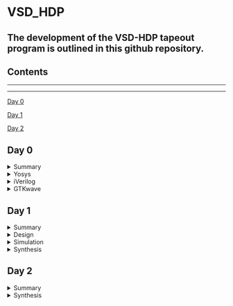 # VSD_HDP

## The development of the **VSD-HDP** tapeout program is outlined in this github repository. 

## Contents

***
***
[Day 0](#day-0)
 
[Day 1](#day-1)

[Day 2](#day-2)

## Day 0

<details>
 <summary> Summary </summary>


  System/Tools setup. Installed all necessary tools and is shown below.

</details>	


<details>
 <summary> Yosys </summary>

 Installed Yosys using the commands specified in system check and tool installation document.

 `code`

  
  ``` zsh
  $ git clone https://github.com/YosysHQ/yosys.git
  $ cd yosys
  $ sudo apt install make (If make is not installed please install it) 
  $ sudo apt-get install build-essential clang bison flex \
      libreadline-dev gawk tcl-dev libffi-dev git \
      graphviz xdot pkg-config python3 libboost-system-dev \
      libboost-python-dev libboost-filesystem-dev zlib1g-dev
  $ make config-gcc
  $ make 
  $ sudo make install
  ```

Screenshot of tool launching

![Screenshot from 2023-08-11 16-23-16](https://github.com/fall1n7/vsd_hdp/assets/140475909/c172e242-3266-4af6-aa4b-bc75a234932c)

</details>	

<details>
 <summary> iVerilog </summary>

 Installed iVerilog using the commands specified in system check and tool installation document.

 `code`

  ```zsh

   sudo apt-get install iverilog

  ```
Screenshot of tool launching


![Screenshot from 2023-08-11 16-31-59](https://github.com/fall1n7/vsd_hdp/assets/140475909/72811e7a-cd13-4a99-9b7e-b34b8cf46787)


</details>	

<details>
 <summary> GTKwave </summary>

Installed gtkwave using the commands specified in system check and tool installation document.

 `code`

  ```zsh

   sudo apt install gtkwave

  ```
Screenshot of tool launching


![Screenshot from 2023-08-11 16-37-56](https://github.com/fall1n7/vsd_hdp/assets/140475909/44d9f725-a7cc-4932-b734-6b2f75fd1bfa)

</details>	

## Day 1

<details>
 <summary> Summary </summary>

 Introduction to Verilog RTL Design and Synthesis.

 + Brief introduction about on what is a simulator, Design, Verification Environment(Testbench) and Synthesis process.
   
    * The Design and the Testbench are the inputs to a Simulator(iverilog) which gives the output as a value change dump file(VCD) which is then read gtkwave
      to see the waveform and verify the functionality of the design.
    * The Design and the .lib are the inputs to the synthesizer(Yosys) which gives the output as netlist. The netlist is then compared with the testbench using
      iverilog to verify the functionality of the generated netlist.
    * Used an example of a 2:1 MUX for simulation and synthesis using iverilog and Yosys.

 </details>	

 <details>
  <summary> Design </summary>

 The verilog design and the library files were cloned from this repo : https://github.com/kunalg123/sky130RTLDesignAndSynthesisWorkshop.git

 The example used in this module is good_mux.v

 </details>	

 <details>
  <summary> Simulation </summary>

 The simulation of the verilog file was done using iverilog and the vcd file is read using gtkwave followed by verification of the functionality of the design.
  + commands used `code`
  ```bash
  iverilog <name verilog: good_mux.v> <name testbench: tb_good_mux.v>
  ./a.out
  gtkwave tb_good_mux.vcd
  ```
  + Simulation Results
   ![Screenshot from 2023-08-10 12-22-01](https://github.com/fall1n7/vsd_hdp/assets/140475909/eaf8d3ea-5676-45e9-95d2-f0e3b941e287)

</details>

<details>
 <summary> Synthesis </summary>

 The synthesis was done using Yosys and netlist was generated. 
  + commands used - Synthesis `code`
  ```bash
  yosys> read_liberty -lib <path to lib file>
  yosys> read_verilog <path to verilog file>
  yosys> synth -top <top_module_name> 
  yosys> abc -liberty <path to lib file>
  yosys> show
  ```
  Synthesis Result
   ![Screenshot from 2023-08-10 23-25-53](https://github.com/fall1n7/vsd_hdp/assets/140475909/7621e845-d200-480a-95bb-e60c9392fc54)

  + Commands used - Netlist Generation  `code`
  ```bash
  yosys> write_verilog <file_name_netlist.v>
  yosys> write_verilog -noattr <file_name_netlist.v>
  ```
  Generated Netlist 
   ![Screenshot from 2023-08-10 23-53-26](https://github.com/fall1n7/vsd_hdp/assets/140475909/864e2d99-25fb-4658-982b-e60ada89a0de)

 </details>

 ## Day 2

 <details>
 <summary> Summary </summary>

 Introduction to timing.libs

 + Brief Introduction was given on the following:
   * What is a .lib file?
   * Why different flavours of standard cells are required?
   * What is setup time, hold time and timing violations
   * Faster vs Slower cells
   * Selection of cells - synthesis constraints
   * PVT Corners
   * Informations in .lib file
   * Hierarachial vs Flat synthesis
   * Why flipflops?
   * Custom Optimisation
  
</details>

<details>
 <summary> Synthesis </summary>

 The Synthesys was performed using the following code
  
 + commands used - Synthesis `code`
  ```bash
  yosys> read_liberty -lib <path to lib file>
  yosys> read_verilog <path to verilog file>
  yosys> synth -top <top_module_name> 
  yosys> abc -liberty <path to lib file>
  yosys> show
  ```
Synthesis Result 
 ![Screenshot from 2023-08-21 19-26-36](https://github.com/fall1n7/vsd_hdp/assets/140475909/0bcf86e4-bed3-4c99-9ae8-42107faccd54)


 


 



       
 







